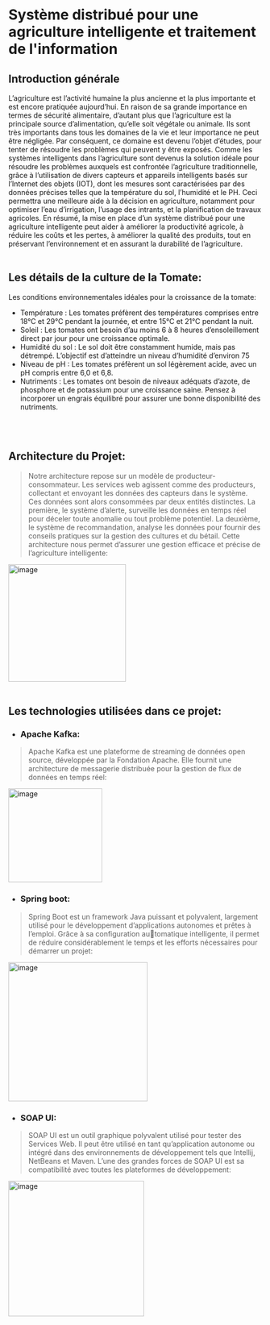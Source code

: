 # Système distribué pour une agriculture intelligente et traitement de l'information
## Introduction générale
L’agriculture est l’activité humaine la plus ancienne et la plus importante et est encore
pratiquée aujourd’hui. En raison de sa grande importance en termes de sécurité alimentaire,
d’autant plus que l’agriculture est la principale source d’alimentation, qu’elle soit végétale ou
animale. Ils sont très importants dans tous les domaines de la vie et leur importance ne peut
être négligée. Par conséquent, ce domaine est devenu l’objet d’études, pour tenter de résoudre
les problèmes qui peuvent y être exposés.
Comme les systèmes intelligents dans l’agriculture sont devenus la solution idéale pour
résoudre les problèmes auxquels est confrontée l’agriculture traditionnelle, grâce à l’utilisation
de divers capteurs et appareils intelligents basés sur l’Internet des objets (IOT), dont les mesures
sont caractérisées par des données précises telles que la température du sol, l’humidité et le PH.
Ceci permettra une meilleure aide à la décision en agriculture, notamment pour optimiser l’eau
d’irrigation, l’usage des intrants, et la planification de travaux agricoles.
En résumé, la mise en place d’un système distribué pour une agriculture intelligente peut
aider à améliorer la productivité agricole, à réduire les coûts et les pertes, à améliorer la qualité
des produits, tout en préservant l’environnement et en assurant la durabilité de l’agriculture.
<br>
<br>

##  Les détails de la culture de la Tomate:
Les conditions environnementales idéales pour la croissance de la tomate:
- Température : Les tomates préfèrent des températures comprises entre 18°C et 29°C pendant
la journée, et entre 15°C et 21°C pendant la nuit.
- Soleil : Les tomates ont besoin d’au moins 6 à 8 heures d’ensoleillement direct par jour
pour une croissance optimale.
- Humidité du sol : Le sol doit être constamment humide, mais pas détrempé. L’objectif est
d’atteindre un niveau d’humidité d’environ 75
- Niveau de pH : Les tomates préfèrent un sol légèrement acide, avec un pH compris entre
6,0 et 6,8.
- Nutriments : Les tomates ont besoin de niveaux adéquats d’azote, de phosphore et de
potassium pour une croissance saine. Pensez à incorporer un engrais équilibré pour assurer une
bonne disponibilité des nutriments.
<br>
<br>

## Architecture du Projet:
>Notre architecture repose sur un modèle de producteur-consommateur. Les services web
agissent comme des producteurs, collectant et envoyant les données des capteurs dans le système.
Ces données sont alors consommées par deux entités distinctes. La première, le système d’alerte,
surveille les données en temps réel pour déceler toute anomalie ou tout problème potentiel.
La deuxième, le système de recommandation, analyse les données pour fournir des conseils
pratiques sur la gestion des cultures et du bétail. Cette architecture nous permet d’assurer une
gestion efficace et précise de l’agriculture intelligente:<br>
<img width="233" alt="image" src="https://github.com/AITYOUB-Abdelmoughit/Kafka-project/assets/94485789/c0d0ac36-f071-4f5c-a60a-a3dd2eea6e7b">
<br>
<br>

## Les technologies utilisées dans ce projet:
+ ###  Apache Kafka:
> Apache Kafka est une plateforme de streaming de données open source, développée par
la Fondation Apache. Elle fournit une architecture de messagerie distribuée pour la gestion de
flux de données en temps réel:<br>
<img width="186" alt="image" src="https://github.com/AITYOUB-Abdelmoughit/Kafka-project/assets/94485789/745713e8-0905-45c1-9d4e-8bcc0d7269ef">

+ ### Spring boot:
>Spring Boot est un framework Java puissant et polyvalent, largement utilisé pour le
développement d’applications autonomes et prêtes à l’emploi. Grâce à sa configuration automatique intelligente, il permet de réduire considérablement le temps et les efforts nécessaires pour démarrer un projet:<br>
<img width="276" alt="image" src="https://github.com/AITYOUB-Abdelmoughit/Kafka-project/assets/94485789/f33fe36f-d732-4c0e-8a12-97fc5cf23dd9">

+ ### SOAP UI:
>SOAP UI est un outil graphique polyvalent utilisé pour tester des Services Web. Il peut être
utilisé en tant qu’application autonome ou intégré dans des environnements de développement
tels que Intellij, NetBeans et Maven. L’une des grandes forces de SOAP UI est sa compatibilité
avec toutes les plateformes de développement:<br>
<img width="269" alt="image" src="https://github.com/AITYOUB-Abdelmoughit/Kafka-project/assets/94485789/98530f12-7c11-4c2b-bd5e-94e1c8ac1795">
